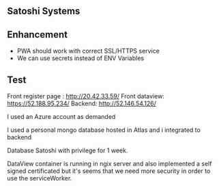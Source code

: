 ## Satoshi Systems

## Enhancement

- PWA should work with correct SSL/HTTPS service
- We can use secrets instead of ENV Variables

## Test

Front register page : http://20.42.33.59/
Front dataview: https://52.188.95.234/
Backend: http://52.146.54.126/

I used an Azure account as demanded

I used a personal mongo database hosted in Atlas and i integrated to backend

Database Satoshi with privilege for 1 week.

DataView container is running in ngix server and also implemented a self signed certificated but it's seems that we need more security in order to use
the serviceWorker. 